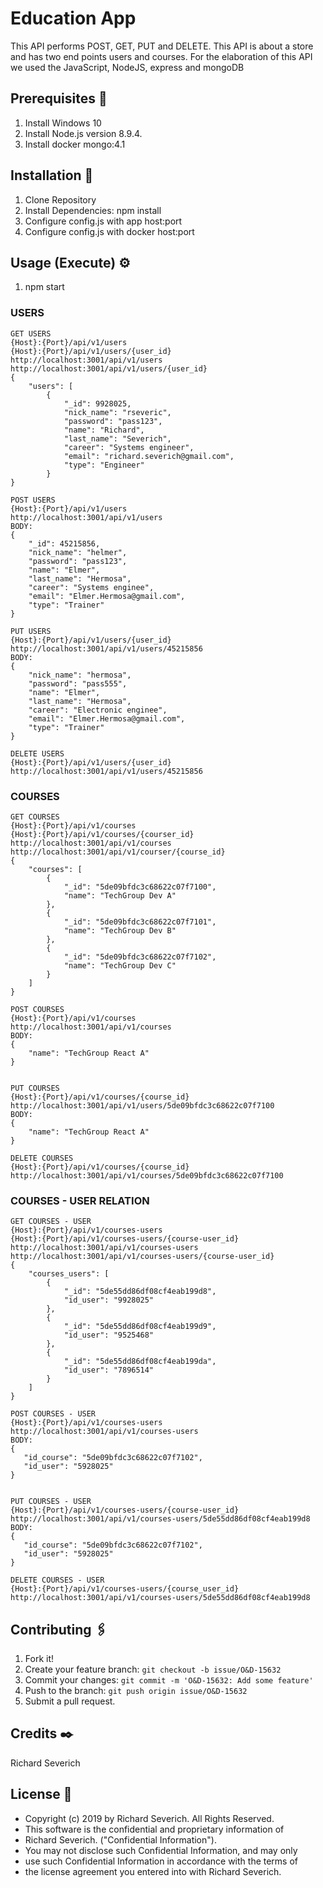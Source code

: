 # Education App
This API performs POST, GET, PUT and DELETE.
This API is about a store and has two end points users and courses. 
For the elaboration of this API we used the JavaScript, NodeJS, express and mongoDB

## Prerequisites 🚀

1. Install Windows 10    
2. Install Node.js version 8.9.4.
3. Install docker mongo:4.1

## Installation 🔧

1. Clone Repository
2. Install Dependencies: npm install
3. Configure config.js with app host:port
4. Configure config.js with docker host:port

## Usage (Execute) ⚙️

1. npm start

### USERS
```
GET USERS
{Host}:{Port}/api/v1/users
{Host}:{Port}/api/v1/users/{user_id}
http://localhost:3001/api/v1/users
http://localhost:3001/api/v1/users/{user_id}
{
    "users": [
        {
            "_id": 9928025,
            "nick_name": "rseveric",
            "password": "pass123",
            "name": "Richard",
            "last_name": "Severich",
            "career": "Systems engineer",
            "email": "richard.severich@gmail.com",
            "type": "Engineer"
        }
}

POST USERS
{Host}:{Port}/api/v1/users
http://localhost:3001/api/v1/users
BODY:
{
    "_id": 45215856,
    "nick_name": "helmer",
    "password": "pass123",
    "name": "Elmer",
    "last_name": "Hermosa",
    "career": "Systems enginee",
    "email": "Elmer.Hermosa@gmail.com",
    "type": "Trainer"
}

PUT USERS
{Host}:{Port}/api/v1/users/{user_id}
http://localhost:3001/api/v1/users/45215856
BODY:
{
    "nick_name": "hermosa",
    "password": "pass555",
    "name": "Elmer",
    "last_name": "Hermosa",
    "career": "Electronic enginee",
    "email": "Elmer.Hermosa@gmail.com",
    "type": "Trainer"
}

DELETE USERS
{Host}:{Port}/api/v1/users/{user_id}
http://localhost:3001/api/v1/users/45215856
```

### COURSES
```
GET COURSES
{Host}:{Port}/api/v1/courses
{Host}:{Port}/api/v1/courses/{courser_id}
http://localhost:3001/api/v1/courses
http://localhost:3001/api/v1/courser/{course_id}
{
    "courses": [
        {
            "_id": "5de09bfdc3c68622c07f7100",
            "name": "TechGroup Dev A"
        },
        {
            "_id": "5de09bfdc3c68622c07f7101",
            "name": "TechGroup Dev B"
        },
        {
            "_id": "5de09bfdc3c68622c07f7102",
            "name": "TechGroup Dev C"
        }
    ]
}

POST COURSES
{Host}:{Port}/api/v1/courses
http://localhost:3001/api/v1/courses
BODY:
{
    "name": "TechGroup React A"
}


PUT COURSES
{Host}:{Port}/api/v1/courses/{course_id}
http://localhost:3001/api/v1/users/5de09bfdc3c68622c07f7100
BODY:
{
    "name": "TechGroup React A"
}

DELETE COURSES
{Host}:{Port}/api/v1/courses/{course_id}
http://localhost:3001/api/v1/courses/5de09bfdc3c68622c07f7100
```

### COURSES - USER RELATION
```
GET COURSES - USER
{Host}:{Port}/api/v1/courses-users
{Host}:{Port}/api/v1/courses-users/{course-user_id}
http://localhost:3001/api/v1/courses-users
http://localhost:3001/api/v1/courses-users/{course-user_id}
{
    "courses_users": [
        {
            "_id": "5de55dd86df08cf4eab199d8",
            "id_user": "9928025"
        },
        {
            "_id": "5de55dd86df08cf4eab199d9",
            "id_user": "9525468"
        },
        {
            "_id": "5de55dd86df08cf4eab199da",
            "id_user": "7896514"
        }
    ]
}

POST COURSES - USER
{Host}:{Port}/api/v1/courses-users
http://localhost:3001/api/v1/courses-users
BODY:
{
   "id_course": "5de09bfdc3c68622c07f7102",
   "id_user": "5928025"
}


PUT COURSES - USER
{Host}:{Port}/api/v1/courses-users/{course-user_id}
http://localhost:3001/api/v1/courses-users/5de55dd86df08cf4eab199d8
BODY:
{
   "id_course": "5de09bfdc3c68622c07f7102",
   "id_user": "5928025"
}

DELETE COURSES - USER
{Host}:{Port}/api/v1/courses-users/{course_user_id}
http://localhost:3001/api/v1/courses-users/5de55dd86df08cf4eab199d8

```



## Contributing 🖇️

1. Fork it!
2. Create your feature branch: `git checkout -b issue/O&D-15632`
3. Commit your changes: `git commit -m 'O&D-15632: Add some feature'`
4. Push to the branch: `git push origin issue/O&D-15632`
5. Submit a pull request.

## Credits ✒️

Richard Severich

## License 📄
* Copyright (c) 2019 by Richard Severich.  All Rights Reserved.
* This software is the confidential and proprietary information of
* Richard Severich. ("Confidential Information").
* You may not disclose such Confidential Information, and may only
* use such Confidential Information in accordance with the terms of
* the license agreement you entered into with Richard Severich.

